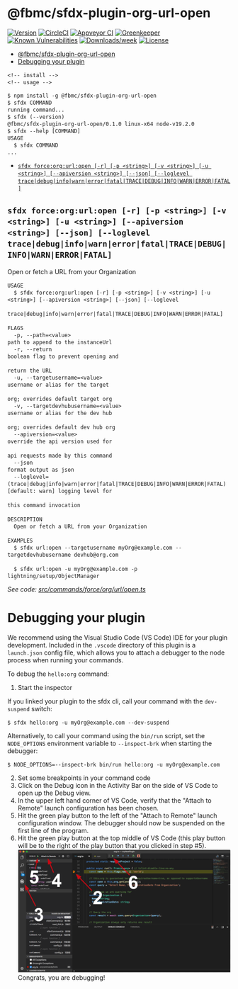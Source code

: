# @fbmc/sfdx-plugin-org-url-open

[![Version](https://img.shields.io/npm/v/@fbmc/sfdx-plugin-org-url-open.svg)](https://npmjs.org/package/@fbmc/sfdx-plugin-org-url-open)
[![CircleCI](https://circleci.com/gh/khill-fbmc/sfdx-plugin-org-url-open/tree/master.svg?style=shield)](https://circleci.com/gh/khill-fbmc/sfdx-plugin-org-url-open/tree/master)
[![Appveyor CI](https://ci.appveyor.com/api/projects/status/github/khill-fbmc/sfdx-plugin-org-url-open?branch=master&svg=true)](https://ci.appveyor.com/project/heroku/sfdx-plugin-org-url-open/branch/master)
[![Greenkeeper](https://badges.greenkeeper.io/khill-fbmc/sfdx-plugin-org-url-open.svg)](https://greenkeeper.io/)
[![Known Vulnerabilities](https://snyk.io/test/github/khill-fbmc/sfdx-plugin-org-url-open/badge.svg)](https://snyk.io/test/github/khill-fbmc/sfdx-plugin-org-url-open)
[![Downloads/week](https://img.shields.io/npm/dw/@fbmc/sfdx-plugin-org-url-open.svg)](https://npmjs.org/package/@fbmc/sfdx-plugin-org-url-open)
[![License](https://img.shields.io/npm/l/@fbmc/sfdx-plugin-org-url-open.svg)](https://github.com/khill-fbmc/sfdx-plugin-org-url-open/blob/master/package.json)

<!-- toc -->
* [@fbmc/sfdx-plugin-org-url-open](#fbmcsfdx-plugin-org-url-open)
* [Debugging your plugin](#debugging-your-plugin)
<!-- tocstop -->
    <!-- install -->
    <!-- usage -->
```sh-session
$ npm install -g @fbmc/sfdx-plugin-org-url-open
$ sfdx COMMAND
running command...
$ sfdx (--version)
@fbmc/sfdx-plugin-org-url-open/0.1.0 linux-x64 node-v19.2.0
$ sfdx --help [COMMAND]
USAGE
  $ sfdx COMMAND
...
```
<!-- usagestop -->
<!-- commands -->
* [`sfdx force:org:url:open [-r] [-p <string>] [-v <string>] [-u <string>] [--apiversion <string>] [--json] [--loglevel trace|debug|info|warn|error|fatal|TRACE|DEBUG|INFO|WARN|ERROR|FATAL]`](#sfdx-forceorgurlopen--r--p-string--v-string--u-string---apiversion-string---json---loglevel-tracedebuginfowarnerrorfataltracedebuginfowarnerrorfatal)

## `sfdx force:org:url:open [-r] [-p <string>] [-v <string>] [-u <string>] [--apiversion <string>] [--json] [--loglevel trace|debug|info|warn|error|fatal|TRACE|DEBUG|INFO|WARN|ERROR|FATAL]`

Open or fetch a URL from your Organization

```
USAGE
  $ sfdx force:org:url:open [-r] [-p <string>] [-v <string>] [-u <string>] [--apiversion <string>] [--json] [--loglevel
    trace|debug|info|warn|error|fatal|TRACE|DEBUG|INFO|WARN|ERROR|FATAL]

FLAGS
  -p, --path=<value>                                                                path to append to the instanceUrl
  -r, --return                                                                      boolean flag to prevent opening and
                                                                                    return the URL
  -u, --targetusername=<value>                                                      username or alias for the target
                                                                                    org; overrides default target org
  -v, --targetdevhubusername=<value>                                                username or alias for the dev hub
                                                                                    org; overrides default dev hub org
  --apiversion=<value>                                                              override the api version used for
                                                                                    api requests made by this command
  --json                                                                            format output as json
  --loglevel=(trace|debug|info|warn|error|fatal|TRACE|DEBUG|INFO|WARN|ERROR|FATAL)  [default: warn] logging level for
                                                                                    this command invocation

DESCRIPTION
  Open or fetch a URL from your Organization

EXAMPLES
  $ sfdx url:open --targetusername myOrg@example.com --targetdevhubusername devhub@org.com

  $ sfdx url:open -u myOrg@example.com -p lightning/setup/ObjectManager
```

_See code: [src/commands/force/org/url/open.ts](https://github.com/fortunabmc/sfdx-plugin-org-url-open/blob/v0.1.0/src/commands/force/org/url/open.ts)_
<!-- commandsstop -->
<!-- debugging-your-plugin -->

# Debugging your plugin

We recommend using the Visual Studio Code (VS Code) IDE for your plugin development. Included in the `.vscode` directory of this plugin is a `launch.json` config file, which allows you to attach a debugger to the node process when running your commands.

To debug the `hello:org` command:

1. Start the inspector

If you linked your plugin to the sfdx cli, call your command with the `dev-suspend` switch:

```sh-session
$ sfdx hello:org -u myOrg@example.com --dev-suspend
```

Alternatively, to call your command using the `bin/run` script, set the `NODE_OPTIONS` environment variable to `--inspect-brk` when starting the debugger:

```sh-session
$ NODE_OPTIONS=--inspect-brk bin/run hello:org -u myOrg@example.com
```

2. Set some breakpoints in your command code
3. Click on the Debug icon in the Activity Bar on the side of VS Code to open up the Debug view.
4. In the upper left hand corner of VS Code, verify that the "Attach to Remote" launch configuration has been chosen.
5. Hit the green play button to the left of the "Attach to Remote" launch configuration window. The debugger should now be suspended on the first line of the program.
6. Hit the green play button at the top middle of VS Code (this play button will be to the right of the play button that you clicked in step #5).
   <br><img src=".images/vscodeScreenshot.png" width="480" height="278"><br>
   Congrats, you are debugging!
